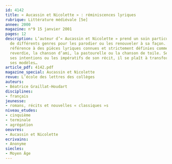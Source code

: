 ```yaml
---
id: 4142
title: « Aucassin et Nicolette » : réminiscences lyriques
rubrique: Littérature médiévale [5e]
annee: 2000
magazine: n°9 15 janvier 2001
pages: 12
description: L’auteur d’« Aucassin et Nicolette » prend un soin particulier à s’inspirer
  de différents genres pour les parodier ou les renouveler à sa façon. Il fait souvent
  référence à des pièces lyriques connues et strictement définies comme l’aube, la
  reverdie, la chanson d’ami, la pastourelle ou la chanson de toile. Selon sa fantaisie,
  ses intentions ou les impératifs de son récit, il se plaît à transformer avec malice
  ses modèles…
article_pdf: 4142.pdf
magazine_special: Aucassin et Nicolette
revue: L’école des lettres des collèges
auteurs:
- Béatrice Graillat-Houdart
disciplines:
- français
jeunesse:
- romans, récits et nouvelles « classiques »s
niveau_etudes:
- cinquième
- terminale
- agrégation
oeuvres:
- Aucassin et Nicolette
ecrivains:
- Anonyme
siecles:
- Moyen Âge
---
```

